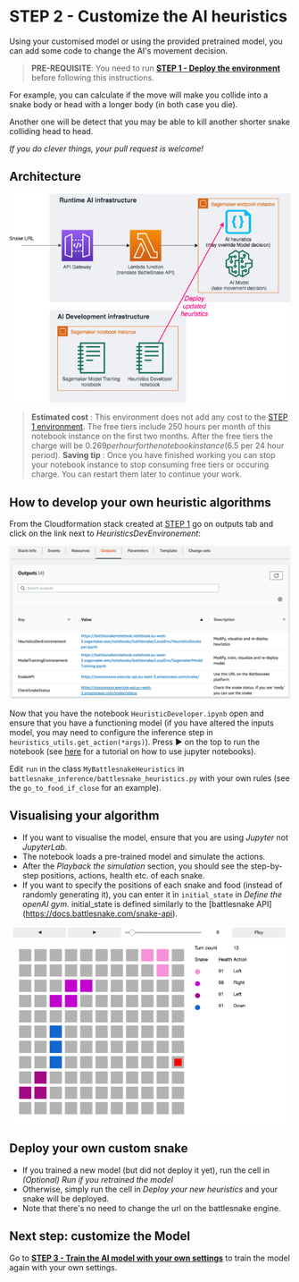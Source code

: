 # STEP 2 - Customize the AI heuristics

Using your customised model or using the provided pretrained model, you can add some code to change the AI's movement decision. 

> __PRE-REQUISITE__: You need to run __[STEP 1 - Deploy the environment](DeployTheAIEndpoint.md)__ before following this instructions.

For example, you can calculate if the move will make you collide into a snake body or head with a longer body (in both case you die).

Another one will be detect that you may be able to kill another shorter snake colliding head to head.

_If you do clever things, your pull request is welcome!_

## Architecture

![Heuristic Dev Architecture](images/ArchitectureSagemakerBattleSnakeHeuristics.png "Heuristic Dev Architecture")

> __Estimated cost__ : This environment does not add any cost to the [STEP 1 environment](DeployTheAIEndpoint.md). The free tiers include 250 hours per month of this notebook instance on the first two months.
> After the free tiers the charge will be $0.269 per hour for the notebook instance ($6.5 per 24 hour period).
> __Saving tip__ : Once you have finished working you can stop your notebook instance to stop consuming free tiers or occuring charge. You can restart them later to continue your work.

## How to develop your own heuristic algorithms

From the Cloudformation stack created at [STEP 1](DeployTheAIEndpoint.md) go on outputs tab and click on the link next to _HeuristicsDevEnvironement_:

![Output tab](images/outputs.png "Output tab")

Now that you have the notebook `HeuristicDeveloper.ipynb` open and ensure that you have a functioning model (if you have altered the inputs model, you may need to configure the inference step in `heuristics_utils.get_action(*args)`). Press ► on the top to run the notebook (see [here](https://www.youtube.com/watch?v=7wfPqAyYADY) for a tutorial on how to use jupyter notebooks).

Edit `run` in the class `MyBattlesnakeHeuristics` in `battlesnake_inference/battlesnake_heuristics.py` with your own rules (see the `go_to_food_if_close` for an example). 

## Visualising your algorithm

- If you want to visualise the model, ensure that you are using *Jupyter* not *JupyterLab*.
- The notebook loads a pre-trained model and simulate the actions.
- After the *Playback the simulation* section, you should see the step-by-step positions, actions, health etc. of each snake.
- If you want to specify the positions of each snake and food (instead of randomly generating it), you can enter it in `initial_state` in *Define the openAI gym*. initial_state is defined similarly to the [battlesnake API] (https://docs.battlesnake.com/snake-api).

![Visualization](images/VisualizingHeuristics.png "Visualise the heuristics")

## Deploy your own custom snake

- If you trained a new model (but did not deploy it yet), run the cell in *(Optional) Run if you retrained the model*
- Otherwise, simply run the cell in *Deploy your new heuristics* and your snake will be deployed.
- Note that there's no need to change the url on the battlesnake engine.

## Next step: customize the Model

Go to __[STEP 3 - Train the AI model with your own settings](TrainModelAndDeploy.md)__ to train the model again with your own settings.
